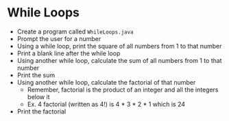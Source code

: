 # While Loops

- Create a program called `WhileLoops.java`
- Prompt the user for a number
- Using a while loop, print the square of all numbers from 1 to that number
- Print a blank line after the while loop
- Using another while loop, calculate the sum of all numbers from 1 to that number
- Print the sum
- Using another while loop, calculate the factorial of that number
  - Remember, factorial is the product of an integer and all the integers below it
  - Ex. 4 factorial (written as 4!) is 4 * 3 * 2 * 1 which is 24
- Print the factorial

